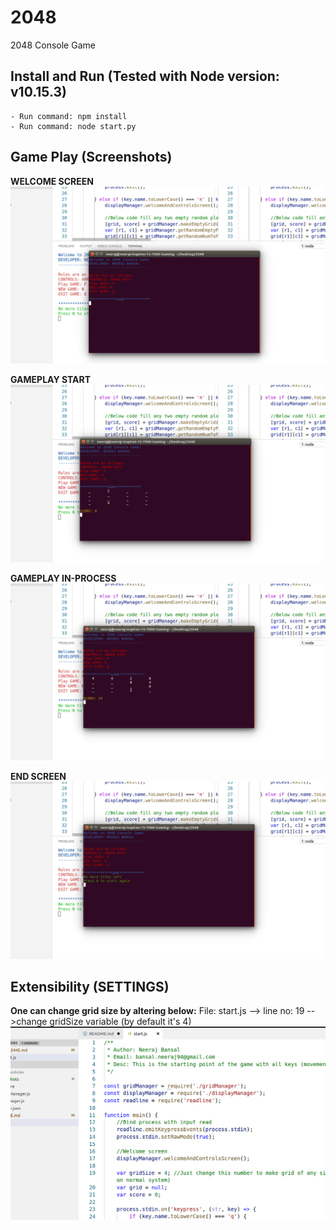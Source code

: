 # 2048
2048 Console Game

## Install and Run (Tested with Node version: v10.15.3)
```
- Run command: npm install
- Run command: node start.py
```

## Game Play (Screenshots)

**WELCOME SCREEN**
![alt text](./screenshots/1.png)

**GAMEPLAY START**
![alt text](./screenshots/2.png)

**GAMEPLAY IN-PROCESS**
![alt text](./screenshots/3.png)

**END SCREEN**
![alt text](./screenshots/4.png)

## Extensibility (SETTINGS)

**One can change grid size by altering below:**
File: start.js --> line no: 19 -->change gridSize variable (by default it's 4)
![alt text](./screenshots/5.png)

